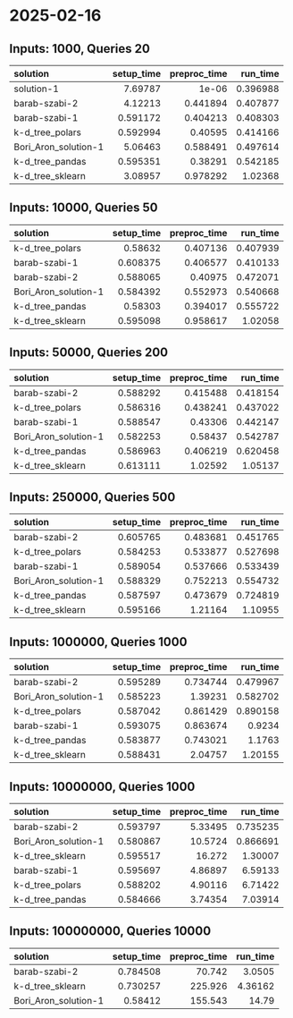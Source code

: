 # 2025-02-16

## Inputs: 1000, Queries 20

| solution             |   setup_time |   preproc_time |   run_time |
|:---------------------|-------------:|---------------:|-----------:|
| solution-1           |     7.69787  |       1e-06    |   0.396988 |
| barab-szabi-2        |     4.12213  |       0.441894 |   0.407877 |
| barab-szabi-1        |     0.591172 |       0.404213 |   0.408303 |
| k-d_tree_polars      |     0.592994 |       0.40595  |   0.414166 |
| Bori_Aron_solution-1 |     5.06463  |       0.588491 |   0.497614 |
| k-d_tree_pandas      |     0.595351 |       0.38291  |   0.542185 |
| k-d_tree_sklearn     |     3.08957  |       0.978292 |   1.02368  |

## Inputs: 10000, Queries 50

| solution             |   setup_time |   preproc_time |   run_time |
|:---------------------|-------------:|---------------:|-----------:|
| k-d_tree_polars      |     0.58632  |       0.407136 |   0.407939 |
| barab-szabi-1        |     0.608375 |       0.406577 |   0.410133 |
| barab-szabi-2        |     0.588065 |       0.40975  |   0.472071 |
| Bori_Aron_solution-1 |     0.584392 |       0.552973 |   0.540668 |
| k-d_tree_pandas      |     0.58303  |       0.394017 |   0.555722 |
| k-d_tree_sklearn     |     0.595098 |       0.958617 |   1.02058  |

## Inputs: 50000, Queries 200

| solution             |   setup_time |   preproc_time |   run_time |
|:---------------------|-------------:|---------------:|-----------:|
| barab-szabi-2        |     0.588292 |       0.415488 |   0.418154 |
| k-d_tree_polars      |     0.586316 |       0.438241 |   0.437022 |
| barab-szabi-1        |     0.588547 |       0.43306  |   0.442147 |
| Bori_Aron_solution-1 |     0.582253 |       0.58437  |   0.542787 |
| k-d_tree_pandas      |     0.586963 |       0.406219 |   0.620458 |
| k-d_tree_sklearn     |     0.613111 |       1.02592  |   1.05137  |

## Inputs: 250000, Queries 500

| solution             |   setup_time |   preproc_time |   run_time |
|:---------------------|-------------:|---------------:|-----------:|
| barab-szabi-2        |     0.605765 |       0.483681 |   0.451765 |
| k-d_tree_polars      |     0.584253 |       0.533877 |   0.527698 |
| barab-szabi-1        |     0.589054 |       0.537666 |   0.533439 |
| Bori_Aron_solution-1 |     0.588329 |       0.752213 |   0.554732 |
| k-d_tree_pandas      |     0.587597 |       0.473679 |   0.724819 |
| k-d_tree_sklearn     |     0.595166 |       1.21164  |   1.10955  |

## Inputs: 1000000, Queries 1000

| solution             |   setup_time |   preproc_time |   run_time |
|:---------------------|-------------:|---------------:|-----------:|
| barab-szabi-2        |     0.595289 |       0.734744 |   0.479967 |
| Bori_Aron_solution-1 |     0.585223 |       1.39231  |   0.582702 |
| k-d_tree_polars      |     0.587042 |       0.861429 |   0.890158 |
| barab-szabi-1        |     0.593075 |       0.863674 |   0.9234   |
| k-d_tree_pandas      |     0.583877 |       0.743021 |   1.1763   |
| k-d_tree_sklearn     |     0.588431 |       2.04757  |   1.20155  |

## Inputs: 10000000, Queries 1000

| solution             |   setup_time |   preproc_time |   run_time |
|:---------------------|-------------:|---------------:|-----------:|
| barab-szabi-2        |     0.593797 |        5.33495 |   0.735235 |
| Bori_Aron_solution-1 |     0.580867 |       10.5724  |   0.866691 |
| k-d_tree_sklearn     |     0.595517 |       16.272   |   1.30007  |
| barab-szabi-1        |     0.595697 |        4.86897 |   6.59133  |
| k-d_tree_polars      |     0.588202 |        4.90116 |   6.71422  |
| k-d_tree_pandas      |     0.584666 |        3.74354 |   7.03914  |

## Inputs: 100000000, Queries 10000

| solution             |   setup_time |   preproc_time |   run_time |
|:---------------------|-------------:|---------------:|-----------:|
| barab-szabi-2        |     0.784508 |         70.742 |    3.0505  |
| k-d_tree_sklearn     |     0.730257 |        225.926 |    4.36162 |
| Bori_Aron_solution-1 |     0.58412  |        155.543 |   14.79    |
